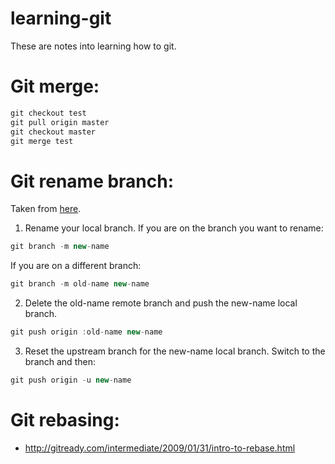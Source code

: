 # learning-git
These are notes into learning how to git.


# Git merge:

``` javascript
git checkout test
git pull origin master
git checkout master
git merge test
```


# Git rename branch:

Taken from [here](https://multiplestates.wordpress.com/2015/02/05/rename-a-local-and-remote-branch-in-git/).

1. Rename your local branch.
If you are on the branch you want to rename:

``` javascript
git branch -m new-name
```
If you are on a different branch:

``` javascript
git branch -m old-name new-name
```
2. Delete the old-name remote branch and push the new-name local branch.

``` javascript
git push origin :old-name new-name
```
3. Reset the upstream branch for the new-name local branch.
Switch to the branch and then:

``` javascript
git push origin -u new-name
```

# Git rebasing:

* http://gitready.com/intermediate/2009/01/31/intro-to-rebase.html
